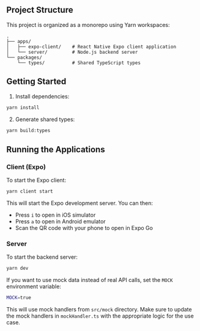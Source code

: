## Project Structure

This project is organized as a monorepo using Yarn workspaces:

```
.
├── apps/
│   ├── expo-client/    # React Native Expo client application
│   └── server/         # Node.js backend server
└── packages/
    └── types/          # Shared TypeScript types
```

## Getting Started

1. Install dependencies:
```bash
yarn install
```

2. Generate shared types:
```bash
yarn build:types
```

## Running the Applications

### Client (Expo)
To start the Expo client:
```bash
yarn client start
```
This will start the Expo development server. You can then:
- Press `i` to open in iOS simulator
- Press `a` to open in Android emulator
- Scan the QR code with your phone to open in Expo Go

### Server
To start the backend server:
```bash
yarn dev
```

If you want to use mock data instead of real API calls, set the `MOCK` environment variable:
```bash
MOCK=true
```
This will use mock handlers from `src/mock` directory. Make sure to update the mock handlers in `mockHandler.ts` with the appropriate logic for the use case.